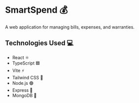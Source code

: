 # SmartSpend 💰

A web application for managing bills, expenses, and warranties.


## Technologies Used 💻

*   React ⚛️
*   TypeScript 🟦
*   Vite ⚡
*   Tailwind CSS 💨
*   Node.js 🟢
*   Express 🚀
*   MongoDB 🌿


